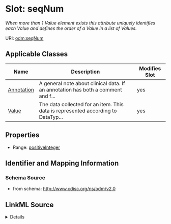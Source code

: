 # Slot: seqNum


_When more than 1 Value element exists this attribute uniquely identifies each Value and defines the order of a Value in a list of Values._



URI: [odm:seqNum](http://www.cdisc.org/ns/odm/v2.0/seqNum)



<!-- no inheritance hierarchy -->




## Applicable Classes

| Name | Description | Modifies Slot |
| --- | --- | --- |
[Annotation](Annotation.md) | A general note about clinical data. If an annotation has both a comment and f... |  yes  |
[Value](Value.md) | The data collected for an item. This data is represented according to DataTyp... |  yes  |







## Properties

* Range: [positiveInteger](positiveInteger.md)





## Identifier and Mapping Information







### Schema Source


* from schema: http://www.cdisc.org/ns/odm/v2.0




## LinkML Source

<details>
```yaml
name: seqNum
description: When more than 1 Value element exists this attribute uniquely identifies
  each Value and defines the order of a Value in a list of Values.
from_schema: http://www.cdisc.org/ns/odm/v2.0
rank: 1000
alias: seqNum
domain_of:
- Annotation
- Value
range: positiveInteger

```
</details>